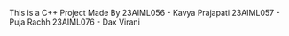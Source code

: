 This is a C++ Project Made By
23AIML056 - Kavya Prajapati
23AIML057 - Puja Rachh
23AIML076 - Dax Virani
